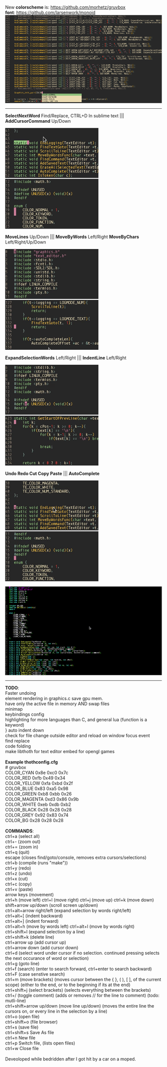 
New <b>colorscheme</b> is: https://github.com/morhetz/gruvbox<br>
<b>font</b>: https://github.com/larsenwork/monoid<br>
![Screenshot](Screenshots/Screenshot.png)
<br><hr>
    <b>SelectNextWord</b> Find/Replace, CTRL+D In sublime text ||| <b>AddCursorCommand</b> Up/Down<br>
    <p>![Screenshot](Screenshots/selectcursors.gif) ![Screenshot](Screenshots/cursors.gif)<br></p>
    <b>MoveLines</b> Up/Down ||| <b>MoveByWords</b> Left/Right <b>MoveByChars</b> Left/Right/Up/Down<br>
    <p>![Screenshot](Screenshots/movelines.gif)  ![Screenshot](Screenshots/navigation.gif)<br></p>
    <b>ExpandSelectionWords</b> Left/Right ||| <b>IndentLine</b> Left/Right<br>
    <p>![Screenshot](Screenshots/selections.gif) ![Screenshot](Screenshots/indenting.gif)<br></p>
    <b>Undo Redo Cut Copy Paste</b>  ||| <b>AutoComplete</b><br>
    <p>![Screenshot](Screenshots/undo.gif) ![Screenshot](Screenshots/autocomplete.gif)<br></p>
    
    
    
![Screenshot](Screenshots/Screenshot.gif)<br>
<hr>
<b>TODO</b>:<br>
Faster undoing <br>
element rendering in graphics.c save gpu mem.<br>
have only the active file in memory AND swap files<br>
minimap<br>
keybindings config<br>
highlighting for more languages than C, and general lua (function is a keyword)<br>
} auto indent down <br>
check for file change outside editor and reload on window focus event<br>
find replace<br>
code folding<br>
make libthoth for text editor embed for opengl games<br>
<b><br>
Example thothconfig.cfg</b><br>
# gruvbox <br>
COLOR_CYAN 0x8e 0xc0 0x7c<br>
COLOR_RED 0xfb 0x49 0x34<br>
COLOR_YELLOW 0xfa 0xbd 0x2f<br>
COLOR_BLUE 0x83 0xa5 0x98<br>
COLOR_GREEN 0xb8 0xbb 0x26<br>
COLOR_MAGENTA 0xd3 0x86 0x9b<br>
COLOR_WHITE 0xeb 0xdb 0xb2<br>
COLOR_BLACK 0x28 0x28 0x28<br>
COLOR_GREY 0x92 0x83 0x74<br>
COLOR_BG 0x28 0x28 0x28<br><br>
<b>COMMANDS</b>:<br>
ctrl+a (select all)<br>
ctrl+- (zoom out)<br>
ctrl+= (zoom in)<br>
ctrl+q (quit)<br>
escape (closes find/goto/console, removes extra cursors/selections)<br>
ctrl+b (compile (runs "make"))<br>
ctrl+y (redo)<br>
ctrl+z (undo)<br>
ctrl+x (cut)<br>
ctrl+c (copy)<br>
ctrl+v (paste)<br>
arrow keys (movement)<br>
ctrl+h (move left) ctrl+l (move right) ctrl+j (move up) ctrl+k (move down)<br>
shift+arrow up/down (scroll screen up/down)<br>
ctrl+alt+arrow right/left (expand selection by words right/left)<br>
ctrl+alt+[ (indent backward) <br>
ctrl+alt+] (indent forward) <br>
ctrl+alt+h (move by words left) ctrl+alt+l (move by words right)<br>
ctrl+shift+l (expand selection by a line)<br>
ctrl+shift+k (delete line)<br>
ctrl+arrow up (add cursor up)<br>
ctrl+arrow down (add cursor down)<br>
ctrl+d (select word under cursor if no selection. continued pressing selects the next occurance of word or selection)<br>
ctrl+g (goto line)<br>
ctrl+f (search) (enter to search forward, ctrl+enter to search backward)<br>
ctrl+F (case senstive search)<br>
ctrl+m (move brackets) (moves cursor between the { }, ( ), [ ], of the current scope) (either to the end, or to the beginning if its at the end)<br>
ctrl+shift+j (select brackets) (selects everything between the brackets)<br>
ctrl+/ (toggle comment) (adds or removes // for the line to comment) (todo: mutli-line)<br>
ctrl+shift+arrow up/down (move line up/down) (moves the entire line the cursors on, or every line in the selection by a line)<br>
ctrl+o (open file)<br>
ctrl+shift+o (file browser)<br>
ctrl+s (save file)<br>
ctrl+shift+s Save As file<br>
ctrl+n New file <br>
ctrl+p Switch file, (lists open files)<br>
ctrl+w Close file<br>

<br>
Deveoloped while bedridden after I got hit by a car on a moped.<br>

